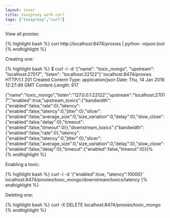 ```yaml
---
layout: inner
title: toxiproxy with curl
tags: ["toxiproxy","curl"]
---
```

View all proxies:

{% highlight bash %}
curl http://localhost:8474/proxies | python -mjson.tool
{% endhighlight %}

Creating one:

{% highlight bash %}
$ curl -i -d '{"name": "toxic_mongo", "upstream": "localhost:27017", "listen": "localhost:22122"}' localhost:8474/proxies                            
HTTP/1.1 201 Created
Content-Type: application/json
Date: Thu, 14 Jan 2016 12:27:49 GMT
Content-Length: 617

{"name":"toxic_mongo","listen":"127.0.0.1:22122","upstream":"localhost:27017","enabled":true,"upstream_toxics":{"bandwidth":{"enabled":false,"rate":0},"latency":{"enabled":false,"latency":0,"jitter":0},"slicer":{"enabled":false,"average_size":0,"size_variation":0,"delay":0},"slow_close":{"enabled":false,"delay":0},"timeout":{"enabled":false,"timeout":0}},"downstream_toxics":{"bandwidth":{"enabled":false,"rate":0},"latency":{"enabled":false,"latency":0,"jitter":0},"slicer":{"enabled":false,"average_size":0,"size_variation":0,"delay":0},"slow_close":{"enabled":false,"delay":0},"timeout":{"enabled":false,"timeout":0}}}%  
{% endhighlight %}

Enabling a toxic:

{% highlight bash %}
curl -i -d '{"enabled":true, "latency":10000}' localhost:8474/proxies/toxic_mongo/downstream/toxics/latency
{% endhighlight %}


Deleting one:

{% highlight bash %}
curl -X DELETE localhost:8474/proxies/toxic_mongo
{% endhighlight %}
